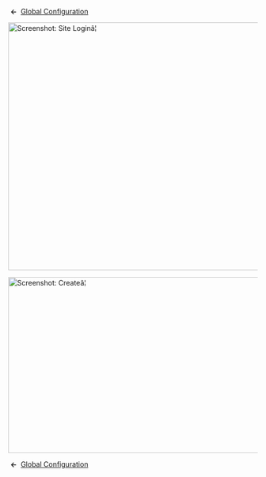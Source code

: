 <!-- Help4.x:Site_Global_Configuration_Permissions -->

 **←**  [Global
Configuration](https://docs.joomla.org/Help4.x:Site_Global_Configuration/en#permissions "Help4.x:Site Global Configuration/en")

<img
src="https://docs.joomla.org/images/thumb/9/9a/Help-4x-Global-Configuration-sitelogin-subscreen-en.png/800px-Help-4x-Global-Configuration-sitelogin-subscreen-en.png"
decoding="async"
srcset="https://docs.joomla.org/images/thumb/9/9a/Help-4x-Global-Configuration-sitelogin-subscreen-en.png/1200px-Help-4x-Global-Configuration-sitelogin-subscreen-en.png 1.5x, https://docs.joomla.org/images/thumb/9/9a/Help-4x-Global-Configuration-sitelogin-subscreen-en.png/1600px-Help-4x-Global-Configuration-sitelogin-subscreen-en.png 2x"
data-file-width="1881" data-file-height="1178" width="800" height="501"
alt="Screenshot: Site Loginâ¦" />

<img
src="https://docs.joomla.org/images/thumb/7/7f/Help-4x-Global-Configuration-create-subscreen-en.png/800px-Help-4x-Global-Configuration-create-subscreen-en.png"
decoding="async"
srcset="https://docs.joomla.org/images/thumb/7/7f/Help-4x-Global-Configuration-create-subscreen-en.png/1200px-Help-4x-Global-Configuration-create-subscreen-en.png 1.5x, https://docs.joomla.org/images/thumb/7/7f/Help-4x-Global-Configuration-create-subscreen-en.png/1600px-Help-4x-Global-Configuration-create-subscreen-en.png 2x"
data-file-width="1881" data-file-height="837" width="800" height="356"
alt="Screenshot: Createâ¦" />

 **←**  [Global
Configuration](https://docs.joomla.org/Help4.x:Site_Global_Configuration/en#permissions "Help4.x:Site Global Configuration/en")
